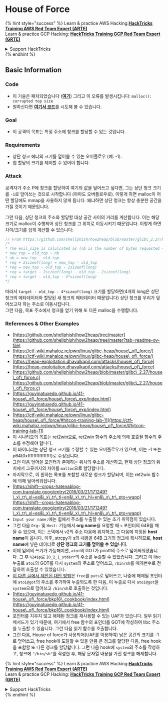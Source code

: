 # House of Force

{% hint style="success" %}
Learn & practice AWS Hacking:<img src="/.gitbook/assets/arte.png" alt="" data-size="line">[**HackTricks Training AWS Red Team Expert (ARTE)**](https://training.hacktricks.xyz/courses/arte)<img src="/.gitbook/assets/arte.png" alt="" data-size="line">\
Learn & practice GCP Hacking: <img src="/.gitbook/assets/grte.png" alt="" data-size="line">[**HackTricks Training GCP Red Team Expert (GRTE)**<img src="/.gitbook/assets/grte.png" alt="" data-size="line">](https://training.hacktricks.xyz/courses/grte)

<details>

<summary>Support HackTricks</summary>

* Check the [**subscription plans**](https://github.com/sponsors/carlospolop)!
* **Join the** 💬 [**Discord group**](https://discord.gg/hRep4RUj7f) or the [**telegram group**](https://t.me/peass) or **follow** us on **Twitter** 🐦 [**@hacktricks\_live**](https://twitter.com/hacktricks\_live)**.**
* **Share hacking tricks by submitting PRs to the** [**HackTricks**](https://github.com/carlospolop/hacktricks) and [**HackTricks Cloud**](https://github.com/carlospolop/hacktricks-cloud) github repos.

</details>
{% endhint %}

## Basic Information

### Code

* 이 기술은 패치되었습니다 ([**여기**](https://sourceware.org/git/?p=glibc.git;a=commitdiff;h=30a17d8c95fbfb15c52d1115803b63aaa73a285c)) 그리고 이 오류를 발생시킵니다: `malloc(): corrupted top size`
* 원하신다면 [**여기서 코드**](https://guyinatuxedo.github.io/41-house\_of\_force/house\_force\_exp/index.html)를 시도해 볼 수 있습니다.

### Goal

* 이 공격의 목표는 특정 주소에 청크를 할당할 수 있는 것입니다.

### Requirements

* 상단 청크 헤더의 크기를 덮어쓸 수 있는 오버플로우 (예: -1).
* 힙 할당의 크기를 제어할 수 있어야 합니다.

### Attack

공격자가 주소 P에 청크를 할당하여 여기의 값을 덮어쓰고 싶다면, 그는 상단 청크 크기를 `-1`로 덮어쓰는 것으로 시작합니다 (아마도 오버플로우로). 이렇게 하면 malloc이 어떤 할당에도 mmap을 사용하지 않게 됩니다. 왜냐하면 상단 청크는 항상 충분한 공간을 가질 것이기 때문입니다.

그런 다음, 상단 청크의 주소와 할당할 대상 공간 사이의 거리를 계산합니다. 이는 해당 크기로 malloc이 수행되어 상단 청크를 그 위치로 이동시키기 때문입니다. 이렇게 하면 차이/크기를 쉽게 계산할 수 있습니다:
```c
// From https://github.com/shellphish/how2heap/blob/master/glibc_2.27/house_of_force.c#L59C2-L67C5
/*
* The evil_size is calulcated as (nb is the number of bytes requested + space for metadata):
* new_top = old_top + nb
* nb = new_top - old_top
* req + 2sizeof(long) = new_top - old_top
* req = new_top - old_top - 2sizeof(long)
* req = target - 2sizeof(long) - old_top - 2sizeof(long)
* req = target - old_top - 4*sizeof(long)
*/
```
따라서 `target - old_top - 4*sizeof(long)` 크기를 할당하면(4개의 long은 상단 청크의 메타데이터와 할당된 새 청크의 메타데이터 때문입니다) 상단 청크를 우리가 덮어쓰고자 하는 주소로 이동시킵니다.\
그런 다음, 목표 주소에서 청크를 얻기 위해 또 다른 malloc을 수행합니다.

### References & Other Examples

* [https://github.com/shellphish/how2heap/tree/master](https://github.com/shellphish/how2heap/tree/master?tab=readme-ov-file)
* [https://ctf-wiki.mahaloz.re/pwn/linux/glibc-heap/house\_of\_force/](https://ctf-wiki.mahaloz.re/pwn/linux/glibc-heap/house\_of\_force/)
* [https://heap-exploitation.dhavalkapil.com/attacks/house\_of\_force](https://heap-exploitation.dhavalkapil.com/attacks/house\_of\_force)
* [https://github.com/shellphish/how2heap/blob/master/glibc\_2.27/house\_of\_force.c](https://github.com/shellphish/how2heap/blob/master/glibc\_2.27/house\_of\_force.c)
* [https://guyinatuxedo.github.io/41-house\_of\_force/house\_force\_exp/index.html](https://guyinatuxedo.github.io/41-house\_of\_force/house\_force\_exp/index.html)
* [https://ctf-wiki.mahaloz.re/pwn/linux/glibc-heap/house\_of\_force/#hitcon-training-lab-11](https://ctf-wiki.mahaloz.re/pwn/linux/glibc-heap/house\_of\_force/#hitcon-training-lab-11)
* 이 시나리오의 목표는 ret2win으로, ret2win 함수의 주소에 의해 호출될 함수의 주소를 수정해야 합니다.
* 이 바이너리는 상단 청크 크기를 수정할 수 있는 오버플로우가 있으며, 이는 -1 또는 p64(0xffffffffffffffff)로 수정됩니다.
* 그런 다음 덮어쓸 포인터가 존재하는 위치의 주소를 계산하고, 현재 상단 청크의 위치에서 그곳까지의 차이를 `malloc`으로 할당합니다.
* 마지막으로, 이 원하는 목표를 포함할 새로운 청크가 할당되며, 이는 ret2win 함수에 의해 덮어씌워집니다.
* [https://shift--crops-hatenablog-com.translate.goog/entry/2016/03/21/171249?\_x\_tr\_sl=es&\_x\_tr\_tl=en&\_x\_tr\_hl=en&\_x\_tr\_pto=wapp](https://shift--crops-hatenablog-com.translate.goog/entry/2016/03/21/171249?\_x\_tr\_sl=es&\_x\_tr\_tl=en&\_x\_tr\_hl=en&\_x\_tr\_pto=wapp)
* `Input your name:`에는 힙에서 주소를 누출할 수 있는 초기 취약점이 있습니다.
* 그런 다음 `Org:` 및 `Host:` 기능에서 **org name**을 요청할 때 `s` 포인터의 64B를 채울 수 있으며, 이는 스택에서 v2의 주소 다음에 위치하고, 그 다음에 지정된 **host name**이 옵니다. 이후, strcpy가 s의 내용을 64B 크기의 청크에 복사하므로, **host name**에 넣은 데이터로 **상단 청크의 크기를 덮어쓸 수 있습니다**.
* 이제 임의의 쓰기가 가능해지면, `atoi`의 GOT가 printf의 주소로 덮어씌워졌습니다. 그 후 `%24$p`로 `IO_2_1_stderr`의 주소를 누출할 수 있었습니다. 그리고 이 libc 누출로 `atoi`의 GOT를 다시 `system`의 주소로 덮어쓰고, `/bin/sh`를 매개변수로 전달하여 호출할 수 있었습니다.
* [이 다른 글에서 제안된 대안 방법](https://ctf-wiki.mahaloz.re/pwn/linux/glibc-heap/house\_of\_force/#2016-bctf-bcloud)은 `free`를 `puts`로 덮어쓰고, 나중에 해제될 포인터에 `atoi@got`의 주소를 추가하여 누출되도록 한 다음, 이 누출로 다시 `atoi@got`을 `system`으로 덮어쓰고 `/bin/sh`로 호출하는 것입니다.
* [https://guyinatuxedo.github.io/41-house\_of\_force/bkp16\_cookbook/index.html](https://guyinatuxedo.github.io/41-house\_of\_force/bkp16\_cookbook/index.html)
* 포인터를 지우지 않고 해제된 청크를 재사용할 수 있는 UAF가 있습니다. 일부 읽기 메서드가 있기 때문에, 여기에서 free 함수의 포인터를 GOT에 작성하여 libc 주소를 누출할 수 있습니다. 그런 다음 읽기 함수를 호출합니다.
* 그런 다음, House of force가 사용되어(UAF를 악용하여) 남은 공간의 크기를 -1로 덮어쓰고, free hook에 도달할 수 있을 만큼 큰 청크를 할당한 다음, free hook을 포함할 또 다른 청크를 할당합니다. 그런 다음 hook에 `system`의 주소를 작성하고, 청크에 `"/bin/sh"`를 작성한 후, 해당 문자열 내용을 가진 청크를 해제합니다.

{% hint style="success" %}
Learn & practice AWS Hacking:<img src="/.gitbook/assets/arte.png" alt="" data-size="line">[**HackTricks Training AWS Red Team Expert (ARTE)**](https://training.hacktricks.xyz/courses/arte)<img src="/.gitbook/assets/arte.png" alt="" data-size="line">\
Learn & practice GCP Hacking: <img src="/.gitbook/assets/grte.png" alt="" data-size="line">[**HackTricks Training GCP Red Team Expert (GRTE)**<img src="/.gitbook/assets/grte.png" alt="" data-size="line">](https://training.hacktricks.xyz/courses/grte)

<details>

<summary>Support HackTricks</summary>

* Check the [**subscription plans**](https://github.com/sponsors/carlospolop)!
* **Join the** 💬 [**Discord group**](https://discord.gg/hRep4RUj7f) or the [**telegram group**](https://t.me/peass) or **follow** us on **Twitter** 🐦 [**@hacktricks\_live**](https://twitter.com/hacktricks\_live)**.**
* **Share hacking tricks by submitting PRs to the** [**HackTricks**](https://github.com/carlospolop/hacktricks) and [**HackTricks Cloud**](https://github.com/carlospolop/hacktricks-cloud) github repos.

</details>
{% endhint %}
